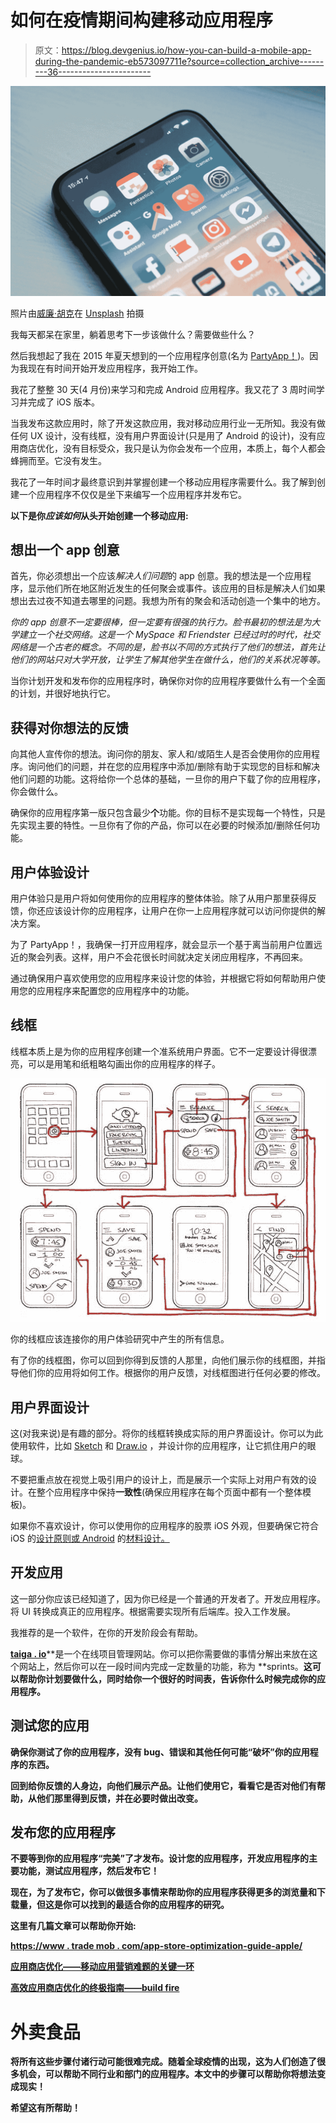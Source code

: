 # 如何在疫情期间构建移动应用程序

> 原文：<https://blog.devgenius.io/how-you-can-build-a-mobile-app-during-the-pandemic-eb573097711e?source=collection_archive---------36----------------------->

![](img/9ced973f9964c5ac31a56cb4c6950120.png)

照片由[威廉·胡克](https://unsplash.com/@williamtm?utm_source=unsplash&utm_medium=referral&utm_content=creditCopyText)在 [Unsplash](/s/photos/mobile-app?utm_source=unsplash&utm_medium=referral&utm_content=creditCopyText) 拍摄

我每天都呆在家里，躺着思考下一步该做什么？需要做些什么？

然后我想起了我在 2015 年夏天想到的一个应用程序创意(名为 [PartyApp！](https://itunes.apple.com/us/app/partyapp/id1130056779?ls=1&mt=8))。因为我现在有时间开始开发应用程序，我开始工作。

我花了整整 30 天(4 月份)来学习和完成 Android 应用程序。我又花了 3 周时间学习并完成了 iOS 版本。

当我发布这款应用时，除了开发这款应用，我对移动应用行业一无所知。我没有做任何 UX 设计，没有线框，没有用户界面设计(只是用了 Android 的设计)，没有应用商店优化，没有目标受众，我只是认为你会发布一个应用，本质上，每个人都会蜂拥而至。它没有发生。

我花了一年时间才最终意识到并掌握创建一个移动应用程序需要什么。我了解到创建一个应用程序不仅仅是坐下来编写一个应用程序并发布它。

**以下是你*应该如何*从头开始创建一个移动应用:**

## **想出一个 app 创意**

首先，你必须想出一个应该*解决人们问题*的 app 创意。我的想法是一个应用程序，显示他们所在地区附近发生的任何聚会或事件。该应用的目标是解决人们如果想出去过夜不知道去哪里的问题。我想为所有的聚会和活动创造一个集中的地方。

*你的 app 创意不一定要很棒，但一定要有很强的执行力。脸书最初的想法是为大学建立一个社交网络。这是一个 MySpace 和 Friendster 已经过时的时代，社交网络是一个古老的概念。不同的是，脸书以不同的方式执行了他们的想法，首先让他们的网站只对大学开放，让学生了解其他学生在做什么，他们的关系状况等等。*

当你计划开发和发布你的应用程序时，确保你对你的应用程序要做什么有一个全面的计划，并很好地执行它。

## **获得对你想法的反馈**

向其他人宣传你的想法。询问你的朋友、家人和/或陌生人是否会使用你的应用程序。询问他们的问题，并在您的应用程序中添加/删除有助于实现您的目标和解决他们问题的功能。这将给你一个总体的基础，一旦你的用户下载了你的应用程序，你会做什么。

确保你的应用程序第一版只包含最少**个**功能。你的目标不是实现每一个特性，只是先实现主要的特性。一旦你有了你的产品，你可以在必要的时候添加/删除任何功能。

## **用户体验设计**

用户体验只是用户将如何使用你的应用程序的整体体验。除了从用户那里获得反馈，你还应该设计你的应用程序，让用户在你一上应用程序就可以访问你提供的解决方案。

为了 PartyApp！，我确保一打开应用程序，就会显示一个基于离当前用户位置远近的聚会列表。这样，用户不会花很长时间就决定关闭应用程序，不再回来。

通过确保用户喜欢使用您的应用程序来设计您的体验，并根据它将如何帮助用户使用您的应用程序来配置您的应用程序中的功能。

## **线框**

线框本质上是为你的应用程序创建一个准系统用户界面。它不一定要设计得很漂亮，可以是用笔和纸粗略勾画出你的应用程序的样子。

![](img/7bb47529698819680d2a196a4cfc7187.png)

你的线框应该连接你的用户体验研究中产生的所有信息。

有了你的线框图，你可以回到你得到反馈的人那里，向他们展示你的线框图，并指导他们你的应用将如何工作。根据你的用户反馈，对线框图进行任何必要的修改。

## **用户界面设计**

这(对我来说)是有趣的部分。将你的线框转换成实际的用户界面设计。你可以为此使用软件，比如 [Sketch](https://www.sketchapp.com/) 和 [Draw.io](https://www.draw.io/) ，并设计你的应用程序，让它抓住用户的眼球。

不要把重点放在视觉上吸引用户的设计上，而是展示一个实际上对用户有效的设计。在整个应用程序中保持**一致性**(确保应用程序在每个页面中都有一个整体模板)。

如果你不喜欢设计，你可以使用你的应用程序的股票 iOS 外观，但要确保它符合 iOS 的[设计原则或 Android](https://developer.apple.com/ios/human-interface-guidelines/overview/design-principles/) 的[材料设计。](https://material.io/guidelines/)

## **开发应用**

这一部分你应该已经知道了，因为你已经是一个普通的开发者了。开发应用程序。将 UI 转换成真正的应用程序。根据需要实现所有后端库。投入工作发展。

我推荐的是一个软件，在你的开发阶段会有帮助。

[**taiga . io**](https://taiga.io/)**是一个在线项目管理网站。你可以把你需要做的事情分解出来放在这个网站上，然后你可以在一段时间内完成一定数量的功能，称为 **sprints。**这可以帮助你计划要做什么，同时给你一个很好的时间表，告诉你什么时候完成你的应用程序。**

## ****测试您的应用****

**确保你测试了你的应用程序，没有 bug、错误和其他任何可能“破坏”你的应用程序的东西。**

**回到给你反馈的人身边，向他们展示产品。让他们使用它，看看它是否对他们有帮助，从他们那里得到反馈，并在必要时做出改变。**

## ****发布您的应用程序****

**不要等到你的应用程序“完美”了才发布。设计您的应用程序，开发应用程序的主要功能，测试应用程序，然后发布它！**

**现在，为了发布它，你可以做很多事情来帮助你的应用程序获得更多的浏览量和下载量，但这是你可以找到的最适合你的应用程序的研究。**

**这里有几篇文章可以帮助你开始:**

**[https://www . trade mob . com/app-store-optimization-guide-apple/](https://www.trademob.com/app-store-optimization-guide-apple/)**

**[应用商店优化——移动应用营销难题的关键一环](https://blog.kissmetrics.com/app-store-optimization/)**

**[高效应用商店优化的终极指南——build fire](https://buildfire.com/ultimate-guide-to-app-store-optimization/)**

# **外卖食品**

**将所有这些步骤付诸行动可能很难完成。随着全球疫情的出现，这为人们创造了很多机会，可以帮助不同行业和部门的应用程序。本文中的步骤可以帮助你将想法变成现实！**

**希望这有所帮助！**